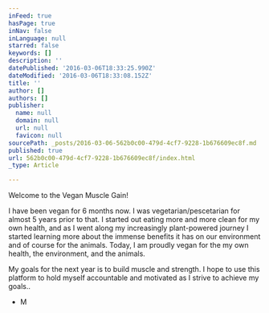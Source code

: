 ```yaml
---
inFeed: true
hasPage: true
inNav: false
inLanguage: null
starred: false
keywords: []
description: ''
datePublished: '2016-03-06T18:33:25.990Z'
dateModified: '2016-03-06T18:33:08.152Z'
title: ''
author: []
authors: []
publisher:
  name: null
  domain: null
  url: null
  favicon: null
sourcePath: _posts/2016-03-06-562b0c00-479d-4cf7-9228-1b676609ec8f.md
published: true
url: 562b0c00-479d-4cf7-9228-1b676609ec8f/index.html
_type: Article

---
```

Welcome to the Vegan Muscle Gain! 

I have been vegan for 6 months now. I was vegetarian/pescetarian for almost 5 years prior to that. I started out eating more and more clean for my own health, and as I went along my increasingly plant-powered journey I started learning more about the immense benefits it has on our environment and of course for the animals. Today, I am proudly vegan for the my own health, the environment, and the animals. 

My goals for the next year is to build muscle and strength. I hope to use this platform to hold myself accountable and motivated as I strive to achieve my goals.. 

- M